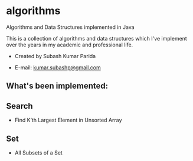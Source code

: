 # algorithms

Algorithms and Data Structures implemented in Java

This is a collection of algorithms and data structures which I've implement over the years in my academic and professional life.


* Created by Subash Kumar Parida

* E-mail: kumar.subashp@gmail.com

## What's been implemented:

## Search
  * Find K’th Largest Element in Unsorted Array
  
## Set
  * All Subsets of a Set
